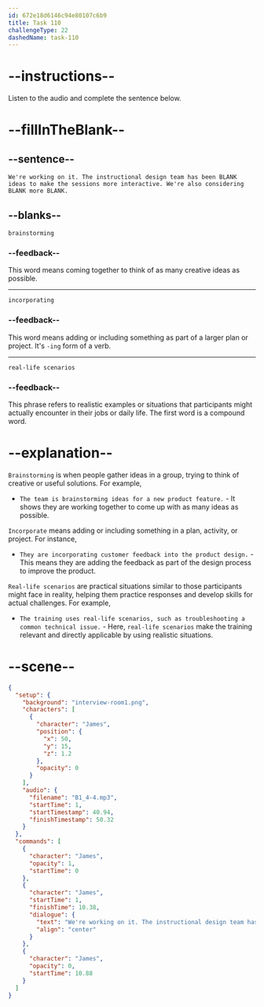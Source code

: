 ```yaml
---
id: 672e18d6146c94e80107c6b9
title: Task 110
challengeType: 22
dashedName: task-110
---
```


<!-- (Audio) James: We're working on it. The instructional design team has been brainstorming ideas to make the sessions more interactive. We're also considering incorporating more real-life scenarios. -->

# --instructions--

Listen to the audio and complete the sentence below.

# --fillInTheBlank--

## --sentence--

`We're working on it. The instructional design team has been BLANK ideas to make the sessions more interactive. We're also considering BLANK more BLANK.`

## --blanks--

`brainstorming`

### --feedback--

This word means coming together to think of as many creative ideas as possible.

---

`incorporating`

### --feedback--

This word means adding or including something as part of a larger plan or project. It's `-ing` form of a verb.

---

`real-life scenarios`

### --feedback--

This phrase refers to realistic examples or situations that participants might actually encounter in their jobs or daily life. The first word is a compound word.

# --explanation--

`Brainstorming` is when people gather ideas in a group, trying to think of creative or useful solutions. For example,

- `The team is brainstorming ideas for a new product feature.` - It shows they are working together to come up with as many ideas as possible.

`Incorporate` means adding or including something in a plan, activity, or project. For instance,

- `They are incorporating customer feedback into the product design.` - This means they are adding the feedback as part of the design process to improve the product.

`Real-life scenarios` are practical situations similar to those participants might face in reality, helping them practice responses and develop skills for actual challenges. For example,

- `The training uses real-life scenarios, such as troubleshooting a common technical issue.` - Here, `real-life scenarios` make the training relevant and directly applicable by using realistic situations.

# --scene--

```json
{
  "setup": {
    "background": "interview-room1.png",
    "characters": [
      {
        "character": "James",
        "position": {
          "x": 50,
          "y": 15,
          "z": 1.2
        },
        "opacity": 0
      }
    ],
    "audio": {
      "filename": "B1_4-4.mp3",
      "startTime": 1,
      "startTimestamp": 40.94,
      "finishTimestamp": 50.32
    }
  },
  "commands": [
    {
      "character": "James",
      "opacity": 1,
      "startTime": 0
    },
    {
      "character": "James",
      "startTime": 1,
      "finishTime": 10.38,
      "dialogue": {
        "text": "We're working on it. The instructional design team has been brainstorming ideas to make the sessions more interactive. We've also considered incorporating more real-life scenarios.",
        "align": "center"
      }
    },
    {
      "character": "James",
      "opacity": 0,
      "startTime": 10.88
    }
  ]
}
```
